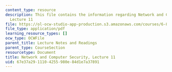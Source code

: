 ```yaml
---
content_type: resource
description: This file contains the information regarding Network and Computer Security,
  Lecture 11
file: https://ol-ocw-studio-app-production.s3.amazonaws.com/courses/6-857-network-and-computer-security-spring-2014/67e37a2911104255980e84d1e7a37891_MIT6_857S14_Lec11.pdf
file_type: application/pdf
learning_resource_types: []
ocw_type: OCWFile
parent_title: Lecture Notes and Readings
parent_type: CourseSection
resourcetype: Document
title: Network and Computer Security, Lecture 11
uid: 67e37a29-1110-4255-980e-84d1e7a37891
---
```

